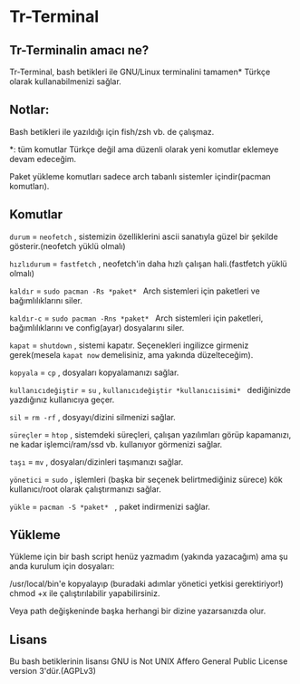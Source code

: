 # Tr-Terminal

## Tr-Terminalin amacı ne?

Tr-Terminal, bash betikleri ile GNU/Linux terminalini tamamen* Türkçe olarak kullanabilmenizi sağlar.

## Notlar:

Bash betikleri ile yazıldığı için fish/zsh vb. de çalışmaz.

*: tüm komutlar Türkçe değil ama düzenli olarak yeni komutlar eklemeye devam edeceğim.

Paket yükleme komutları sadece arch tabanlı sistemler içindir(pacman komutları).

## Komutlar

`durum` = `neofetch` , sistemizin özelliklerini ascii sanatıyla güzel bir şekilde gösterir.(neofetch yüklü olmalı)

`hızlıdurum` = `fastfetch` , neofetch'in daha hızlı çalışan hali.(fastfetch yüklü olmalı)

`kaldır` = `sudo pacman -Rs *paket* ` Arch sistemleri için paketleri ve bağımlılıklarını siler.

`kaldır-c` = `sudo pacman -Rns *paket* ` Arch sistemleri için paketleri, bağımlılıklarını ve config(ayar) dosyalarını siler.

`kapat` = `shutdown` , sistemi kapatır. Seçenekleri ingilizce girmeniz gerek(mesela `kapat now` demelisiniz, ama yakında düzelteceğim).

`kopyala` = `cp` , dosyaları kopyalamanızı sağlar.

`kullanıcıdeğiştir` = `su` , `kullanıcıdeğiştir *kullanıcıisimi* ` dediğinizde yazdığınız kullanıcıya geçer.

`sil` = `rm -rf` , dosyayı/dizini silmenizi sağlar.

`süreçler` = `htop` , sistemdeki süreçleri, çalışan yazılımları görüp kapamanızı, ne kadar işlemci/ram/ssd vb. kullanıyor görmenizi sağlar.

`taşı` = `mv` , dosyaları/dizinleri taşımanızı sağlar.

`yönetici` = `sudo` , işlemleri (başka bir seçenek belirtmediğiniz sürece) kök kullanıcı/root olarak çalıştırmanızı sağlar.

`yükle` = `pacman -S *paket* ` , paket indirmenizi sağlar.

## Yükleme

Yükleme için bir bash script henüz yazmadım (yakında yazacağım) ama şu anda kurulum için dosyaları:

/usr/local/bin'e kopyalayıp (buradaki adımlar yönetici yetkisi gerektiriyor!)
chmod +x ile çalıştırılabilir yapabilirsiniz.

Veya path değişkeninde başka herhangi bir dizine yazarsanızda olur.

## Lisans

Bu bash betiklerinin lisansı GNU is Not UNIX Affero General Public License version 3'dür.(AGPLv3)
